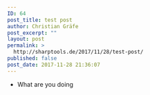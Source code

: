 ```yaml
---
ID: 64
post_title: test post
author: Christian Gräfe
post_excerpt: ""
layout: post
permalink: >
  http://sharptools.de/2017/11/28/test-post/
published: false
post_date: 2017-11-28 21:36:07
---
```

*   What are you doing